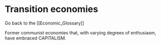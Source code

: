 # Transition economies

Go back to the [[Economic_Glossary]]


Former communist economies that, with varying degrees of enthusiasm, have embraced CAPITALISM.

